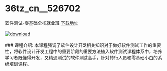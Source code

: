 # 36tz_cn__526702
软件测试-零基础全栈就业班
[下载地址](http://www.36tz.cn/article/526702 "下载地址")
<br/></br>[![download](http://36tz.cn/muke_img/2019_08_1-113-300x169.png "下载地址")](http://www.36tz.cn/article/526702 "下载地址")
<br/></br>### 课程介绍:
本课程强调了软件设计开发相关知识对于做好软件测试工作的重要性，将软件设计开发工程中的重要阶段的重要方法植入软件测试课程体系中，培养学习者既懂得开发，又精通测试的软件测试高手，针对转行人员和零基础小白的系统培训课程。

 

 
